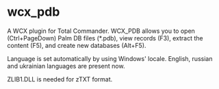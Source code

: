# wcx_pdb

A WCX plugin for Total Commander. 
WCX_PDB allows you to open (Ctrl+PageDown) Palm DB files (*.pdb), 
view records (F3), extract the content (F5), and create new databases (Alt+F5).

Language is set automatically by using Windows' locale. 
English, russian and ukrainian languages are present now.

ZLIB1.DLL is needed for zTXT format.
